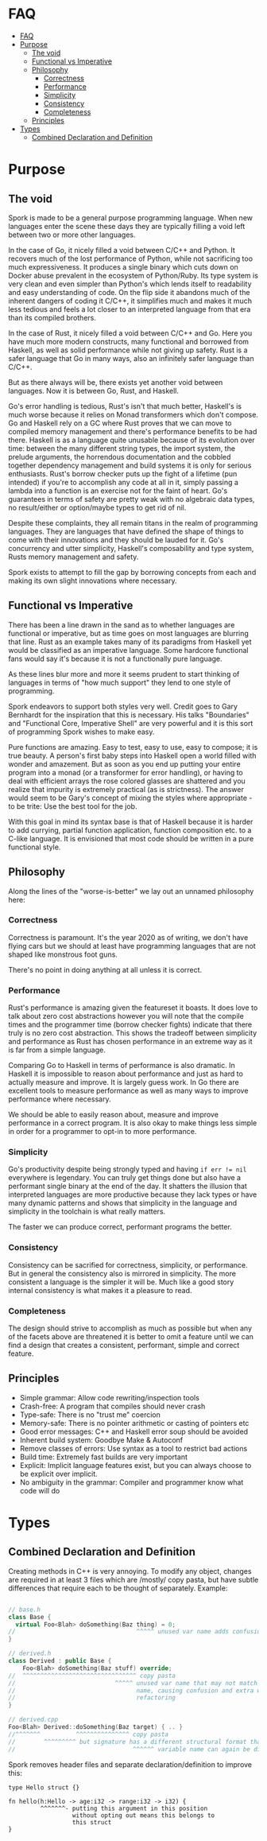 # FAQ

<!-- TOC -->

- [FAQ](#faq)
- [Purpose](#purpose)
    - [The void](#the-void)
    - [Functional vs Imperative](#functional-vs-imperative)
    - [Philosophy](#philosophy)
        - [Correctness](#correctness)
        - [Performance](#performance)
        - [Simplicity](#simplicity)
        - [Consistency](#consistency)
        - [Completeness](#completeness)
    - [Principles](#principles)
- [Types](#types)
    - [Combined Declaration and Definition](#combined-declaration-and-definition)

<!-- /TOC -->

# Purpose

## The void

Spork is made to be a general purpose programming language. When new languages
enter the scene these days they are typically filling a void left between two
or more other languages.

In the case of Go, it nicely filled a void between C/C++ and Python. It recovers
much of the lost performance of Python, while not sacrificing too much
expressiveness. It produces a single binary which cuts down on Docker abuse
prevalent in the ecosystem of Python/Ruby. Its type system is very clean and
even simpler than Python's which lends itself to readability and easy
understanding of code. On the flip side it abandons much of the inherent dangers
of coding it C/C++, it simplifies much and makes it much less tedious and feels
a lot closer to an interpreted language from that era than its compiled
brothers.

In the case of Rust, it nicely filled a void between C/C++ and Go. Here you have
much more modern constructs, many functional and borrowed from Haskell, as well
as solid performance while not giving up safety. Rust is a safer language that
Go in many ways, also an infinitely safer language than C/C++.

But as there always will be, there exists yet another void between languages.
Now it is between Go, Rust, and Haskell.

Go's error handling is tedious, Rust's isn't that much better, Haskell's is
much worse because it relies on Monad transformers which don't compose. Go and
Haskell rely on a GC where Rust proves that we can move to compiled memory
management and there's performance benefits to be had there. Haskell is as a
language quite unusable because of its evolution over time: between the many
different string types, the import system, the prelude arguments, the horrendous
documentation and the cobbled together dependency management and build systems
it is only for serious enthusiasts. Rust's borrow checker puts up the fight of a
lifetime (pun intended) if you're to accomplish any code at all in it, simply
passing a lambda into a function is an exercise not for the faint of heart. Go's
guarantees in terms of safety are pretty weak with no algebraic data types, no
result/either or option/maybe types to get rid of nil.

Despite these complaints, they all remain titans in the realm of programming
languages. They are languages that have defined the shape of things to come with
their innovations and they should be lauded for it. Go's concurrency and utter
simplicity, Haskell's composability and type system, Rusts memory management and
safety.

Spork exists to attempt to fill the gap by borrowing concepts from each and
making its own slight innovations where necessary.

## Functional vs Imperative

There has been a line drawn in the sand as to whether languages are functional
or imperative, but as time goes on most languages are blurring that line. Rust
as an example takes many of its paradigms from Haskell yet would be classified
as an imperative language. Some hardcore functional fans would say it's because
it is not a functionally pure language.

As these lines blur more and more it seems prudent to start thinking of
languages in terms of "how much support" they lend to one style of programming.

Spork endeavors to support both styles very well. Credit goes to Gary Bernhardt
for the inspiration that this is necessary. His talks "Boundaries" and
"Functional Core, Imperative Shell" are very powerful and it is this sort of
programming Spork wishes to make easy.

Pure functions are amazing. Easy to test, easy to use, easy to compose; it is
true beauty. A person's first baby steps into Haskell open a world filled with
wonder and amazement. But as soon as you end up putting your entire program into
a monad (or a transformer for error handling), or having to deal with efficient
arrays the rose colored glasses are shattered and you realize that impurity is
extremely practical (as is strictness). The answer would seem to be Gary's
concept of mixing the styles where appropriate - to be trite: Use the best tool
for the job.

With this goal in mind its syntax base is that of Haskell because it is harder
to add currying, partial function application, function composition etc. to a
C-like language. It is envisioned that most code should be written in a pure
functional style.

## Philosophy

Along the lines of the "worse-is-better" we lay out an unnamed philosophy here:

### Correctness

Correctness is paramount. It's the year 2020 as of writing, we don't have flying
cars but we should at least have programming languages that are not shaped like
monstrous foot guns.

There's no point in doing anything at all unless it is correct.

### Performance

Rust's performance is amazing given the featureset it boasts. It does love to
talk about zero cost abstractions however you will note that the compile times
and the programmer time (borrow checker fights) indicate that there truly is no
zero cost abstraction. This shows the tradeoff between simplicity and
performance as Rust has chosen performance in an extreme way as it is far from a
simple language.

Comparing Go to Haskell in terms of performance is also dramatic. In Haskell it
is impossible to reason about performance and just as hard to actually measure
and improve. It is largely guess work. In Go there are excellent tools to
measure performance as well as many ways to improve performance where necessary.

We should be able to easily reason about, measure and improve performance in a
correct program. It is also okay to make things less simple in order for a
programmer to opt-in to more performance.

### Simplicity

Go's productivity despite being strongly typed and having `if err != nil`
everywhere is legendary. You can truly get things done but also have a
performant single binary at the end of the day. It shatters the illusion that
interpreted languages are more productive because they lack types or have many
dynamic patterns and shows that simplicity in the language and simplicity in the
toolchain is what really matters.

The faster we can produce correct, performant programs the better.

### Consistency

Consistency can be sacrified for correctness, simplicity, or performance. But
in general the consistency also is mirrored in simplicity. The more consistent
a language is the simpler it will be. Much like a good story internal
consistency is what makes it a pleasure to read.

### Completeness

The design should strive to accomplish as much as possible but when any of the
facets above are threatened it is better to omit a feature until we can find
a design that creates a consistent, performant, simple and correct feature.

## Principles

* Simple grammar: Allow code rewriting/inspection tools
* Crash-free: A program that compiles should never crash
* Type-safe: There is no "trust me" coercion
* Memory-safe: There is no pointer arithmetic or casting of pointers etc
* Good error messages: C++ and Haskell error soup should be avoided
* Inherent build system: Goodbye Make & Autoconf
* Remove classes of errors: Use syntax as a tool to restrict bad actions
* Build time: Extremely fast builds are very important
* Explicit: Implicit language features exist, but you can always choose to be
  explicit over implicit.
* No ambiguity in the grammar: Compiler and programmer know what code will do

# Types

## Combined Declaration and Definition

Creating methods in C++ is very annoying. To modify any object, changes are
required in at least 3 files which are /mostly/ copy pasta, but have subtle
differences that require each to be thought of separately. Example:

```c++

// base.h
class Base {
  virtual Foo<Blah> doSomething(Baz thing) = 0;
//                                  ^^^^^ unused var name adds confusion
}

// derived.h
class Derived : public Base {
    Foo<Blah> doSomething(Baz stuff) override;
//  ^^^^^^^^^^^^^^^^^^^^^^^^^^^^^^^^ copy pasta
//                            ^^^^^ unused var name that may not match the base
//                                  name, causing confusion and extra work
//                                  refactoring
}

// derived.cpp
Foo<Blah> Derived::doSomething(Baz target) { .. }
//^^^^^^^          ^^^^^^^^^^^^^^^ copy pasta
//        ^^^^^^^^^ but signature has a different structural format than above
//                                 ^^^^^^ variable name can again be different
```

Spork removes header files and separate declaration/definition to improve this:

```spork
type Hello struct {}

fn hello(h:Hello -> age:i32 -> range:i32 -> i32) {
         ^^^^^^^- putting this argument in this position
                  without opting out means this belongs to
                  this struct
}
```
